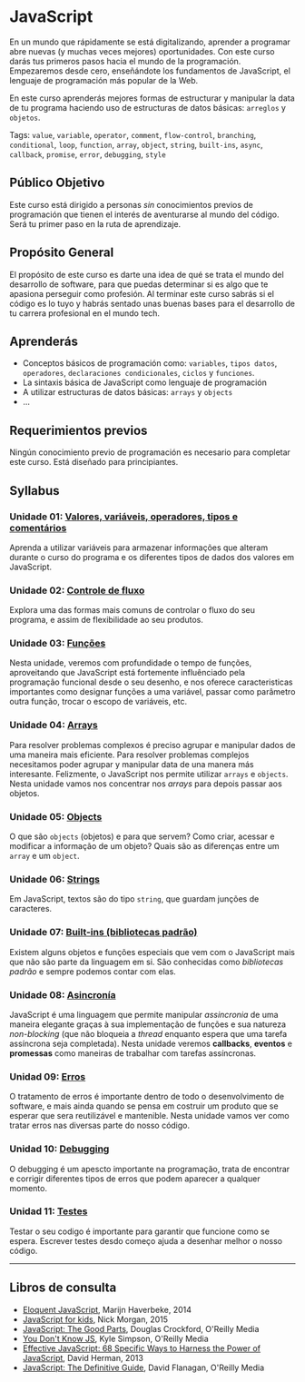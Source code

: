 # JavaScript

En un mundo que rápidamente se está digitalizando, aprender a programar abre
nuevas (y muchas veces mejores) oportunidades. Con este curso darás tus primeros
pasos hacia el mundo de la programación. Empezaremos desde cero, enseñándote los
fundamentos de JavaScript, el lenguaje de programación más popular de la Web.

En este curso aprenderás mejores formas de estructurar y manipular la data de tu
programa haciendo uso de estructuras de datos básicas: `arreglos` y `objetos`.

Tags: `value`, `variable`, `operator`, `comment`, `flow-control`, `branching`,
`conditional`, `loop`, `function`, `array`, `object`, `string`, `built-ins`,
`async`, `callback`, `promise`, `error`, `debugging`, `style`

## Público Objetivo

Este curso está dirigido a personas _sin_ conocimientos previos de programación
que tienen el interés de aventurarse al mundo del código. Será tu primer paso en
la ruta de aprendizaje.

## Propósito General

El propósito de este curso es darte una idea de qué se trata el mundo del
desarrollo de software, para que puedas determinar si es algo que te apasiona
perseguir como profesión. Al terminar este curso sabrás si el código es lo tuyo
y habrás sentado unas buenas bases para el desarrollo de tu carrera profesional
en el mundo tech.

## Aprenderás

* Conceptos básicos de programación como: `variables`, `tipos datos`,
  `operadores`, `declaraciones condicionales`, `ciclos` y `funciones`.
* La sintaxis básica de JavaScript como lenguaje de programación
* A utilizar estructuras de datos básicas: `arrays` y `objects`
* ...

## Requerimientos previos

Ningún conocimiento previo de programación es necesario para completar este
curso. Está diseñado para principiantes.

## Syllabus

### Unidade 01: [Valores, variáveis, operadores, tipos e comentários](01-basics)

Aprenda a utilizar variáveis para armazenar informações que alteram durante o
curso do programa e os diferentes tipos de dados dos valores em JavaScript.

### Unidade 02: [Controle de fluxo](02-flow-control)

Explora uma das formas mais comuns de controlar o fluxo do seu programa, e assim
de flexibilidade ao seu produtos.

### Unidade 03: [Funções](03-functions)

Nesta unidade, veremos com profundidade o tempo de funções, aproveitando que
JavaScript está fortemente influênciado pela programação funcional desde o seu
desenho, e nos oferece caracteristicas importantes como designar funções a uma
variável, passar como parâmetro outra função, trocar o escopo de variáveis, etc.

### Unidade 04: [Arrays](04-arrays)

Para resolver problemas complexos é preciso agrupar e manipular dados de uma
maneira mais eficiente. Para resolver problemas complejos necesitamos poder
agrupar y manipular data de una manera más interesante. Felizmente, o JavaScript
nos permite utilizar `arrays` e `objects`. Nesta unidade vamos nos concentrar
nos _arrays_ para depois passar aos objetos.

### Unidade 05: [Objects](05-objects)

O que são `objects` (objetos) e para que servem? Como criar, acessar e modificar
a informação de um objeto? Quais são as diferenças entre um `array` e um `object`.

### Unidade 06: [Strings](06-strings)

Em JavaScript, textos são do tipo `string`, que guardam junções de caracteres.

### Unidade 07: [Built-ins (bibliotecas padrão)](07-built-ins)

Existem alguns objetos e funções especiais que vem com o JavaScript mais que não
são parte da linguagem em si. São conhecidas como _bibliotecas padrão_ e sempre
podemos contar com elas.

### Unidade 08: [Asincronía](08-async)

JavaScript é uma linguagem que permite manipular _assincronia_ de uma maneira
elegante graças à sua implementação de funções e sua natureza _non-blocking_
(que não bloqueia a _thread_ enquanto espera que uma tarefa assíncrona seja
completada). Nesta unidade veremos **callbacks**, **eventos** e **promessas**
como maneiras de trabalhar com tarefas assíncronas.

### Unidad 09: [Erros](09-errors)

O tratamento de erros é importante dentro de todo o desenvolvimento de software,
e mais ainda quando se pensa em costruir um produto que se esperar que sera
reutilizável e mantenible. Nesta unidade vamos ver como tratar erros nas diversas
parte do nosso código.

### Unidad 10: [Debugging](10-debugging)

O debugging é um apescto importante na programação, trata de encontrar e
corrigir diferentes tipos de erros que podem aparecer a qualquer momento.

### Unidad 11: [Testes](11-testing)

Testar o seu codigo é importante para garantir que funcione como se espera.
Escrever testes desdo começo ajuda a desenhar melhor o nosso código.

***

## Libros de consulta

* [Eloquent JavaScript](http://eloquentjavascript.net/), Marijn Haverbeke, 2014
* [JavaScript for
  kids](http://pepa.holla.cz/wp-content/uploads/2015/11/JavaScript-for-Kids.pdf),
  Nick Morgan, 2015
* [JavaScript: The Good
  Parts](http://shop.oreilly.com/product/9780596517748.do), Douglas Crockford,
  O'Reilly Media
* [You Don't Know JS](https://github.com/getify/You-Dont-Know-JS), Kyle Simpson,
  O'Reilly Media
* [Effective JavaScript: 68 Specific Ways to Harness the Power of
  JavaScript](https://www.amazon.com/Effective-JavaScript-Specific-Software-Development/dp/0321812182/ref=as_li_ss_tl?ie=UTF8&redirect=true&linkCode=ll1&tag=eejs-20&linkId=4c5500843ce7dc958e290bdaeebd739b),
  David Herman, 2013
* [JavaScript: The Definitive
  Guide](http://shop.oreilly.com/product/9780596805531.do), David Flanagan,
  O'Reilly Media

